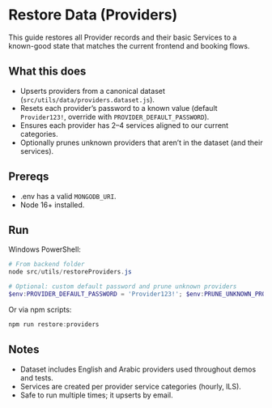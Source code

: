 # Restore Data (Providers)

This guide restores all Provider records and their basic Services to a known-good state that matches the current frontend and booking flows.

## What this does
- Upserts providers from a canonical dataset (`src/utils/data/providers.dataset.js`).
- Resets each provider’s password to a known value (default `Provider123!`, override with `PROVIDER_DEFAULT_PASSWORD`).
- Ensures each provider has 2–4 services aligned to our current categories.
- Optionally prunes unknown providers that aren’t in the dataset (and their services).

## Prereqs
- .env has a valid `MONGODB_URI`.
- Node 16+ installed.

## Run

Windows PowerShell:

```powershell
# From backend folder
node src/utils/restoreProviders.js

# Optional: custom default password and prune unknown providers
$env:PROVIDER_DEFAULT_PASSWORD = 'Provider123!'; $env:PRUNE_UNKNOWN_PROVIDERS = 'true'; node src/utils/restoreProviders.js
```

Or via npm scripts:

```powershell
npm run restore:providers
```

## Notes
- Dataset includes English and Arabic providers used throughout demos and tests.
- Services are created per provider service categories (hourly, ILS).
- Safe to run multiple times; it upserts by email.

